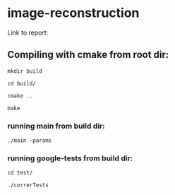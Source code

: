 # image-reconstruction
Link to report:
## Compiling with cmake from root dir:

`mkdir build`

`cd build/`

`cmake ..`

`make`

### running main from build dir:

`./main -params`

### running google-tests from build dir:

`cd test/`

`./correrTests`


